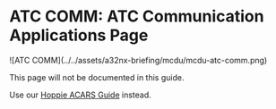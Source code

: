 # ATC COMM: ATC Communication Applications Page

<link rel="stylesheet" href="/stylesheets/admonitions.css">
![ATC COMM](../../assets/a32nx-briefing/mcdu/mcdu-atc-comm.png)

This page will not be documented in this guide.

Use our [Hoppie ACARS Guide](../../../fbw-a32nx/feature-guides/hoppie.md) instead.
